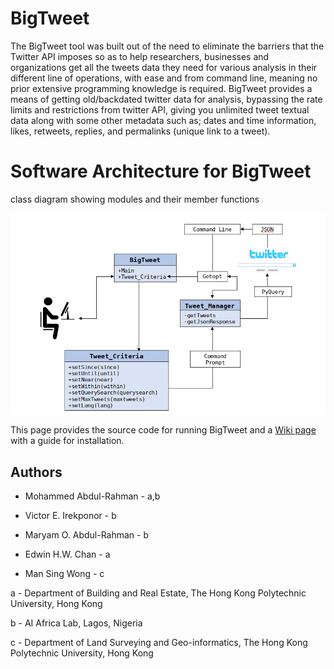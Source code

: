 # BigTweet

The BigTweet tool was built out of the need to eliminate the barriers that the Twitter API imposes so as to help researchers, businesses and organizations get all the tweets data they need for various analysis in their different line of operations, with ease and from command line, meaning no prior extensive programming knowledge is required. 
BigTweet provides a means of getting old/backdated twitter data for analysis, bypassing the rate limits and restrictions from twitter API, giving you unlimited tweet textual data along with some other metadata such as; dates and time information, likes, retweets, replies, and permalinks (unique link to a tweet).



# Software Architecture for BigTweet 
class diagram showing modules and their member functions

![BigTweet Class Diagram](https://github.com/marquisvictor/BigTweet/blob/master/BigTweet/BigTweet%20Scheme%20of%20Software%20Architecture.png)
              


This page provides the source code for running BigTweet and a [Wiki page](https://github.com/marquisvictor/BigTweet/wiki/BigTweet-Software-Wiki-page) with a guide for installation.

## Authors 
* Mohammed Abdul-Rahman - a,b

* Victor E. Irekponor - b

* Maryam O. Abdul-Rahman - b

* Edwin H.W. Chan - a

* Man Sing Wong - c

a - Department of Building and Real Estate, The Hong Kong Polytechnic University, Hong Kong

b - AI Africa Lab, Lagos, Nigeria

c - Department of Land Surveying and Geo-informatics, The Hong Kong Polytechnic University, Hong Kong
